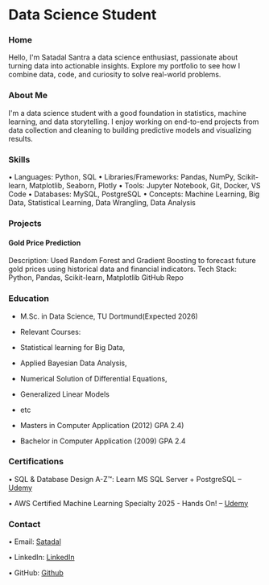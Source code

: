 # Data Science Student

### Home 
Hello, I'm Satadal Santra a data science enthusiast, passionate about turning data into actionable insights. 
Explore my portfolio to see how I combine data, code, and curiosity to solve real-world problems.

### About Me
I'm a data science student with a good foundation in statistics, machine learning, and data storytelling. 
I enjoy working on end-to-end projects from data collection and cleaning to building predictive models and visualizing results.

### Skills
•	Languages: Python, SQL
•	Libraries/Frameworks: Pandas, NumPy, Scikit-learn,  Matplotlib, Seaborn, Plotly
•	Tools: Jupyter Notebook, Git, Docker, VS Code
•	Databases: MySQL, PostgreSQL
•	Concepts: Machine Learning, Big Data, Statistical Learning, Data Wrangling, Data Analysis 

### Projects

#### Gold Price Prediction 
Description: Used Random Forest and Gradient Boosting to forecast future gold prices using historical data and financial indicators.
Tech Stack: Python, Pandas, Scikit-learn, Matplotlib
GitHub Repo 

### Education

- M.Sc. in Data Science, TU Dortmund(Expected 2026) 
- Relevant Courses:
- Statistical learning for Big Data,
- Applied Bayesian Data Analysis,
- Numerical Solution of Differential Equations,
- Generalized Linear Models
- etc
  
- Masters in Computer Application (2012)
  GPA 2.4)
- Bachelor in Computer Application (2009)
  GPA 2.4


### Certifications
•	SQL & Database Design A-Z™: Learn MS SQL Server + PostgreSQL – [Udemy](https://www.udemy.com/certificate/UC-8e25770a-2c19-4d31-bd32-3bab1523ebcd/)
  
•	AWS Certified Machine Learning Specialty 2025 - Hands On! – [Udemy](https://www.udemy.com/certificate/UC-84826733-80a1-4a86-8175-bae4b63b3480/)

### Contact
•	Email: [Satadal](satadals121@gmail.com)

•	LinkedIn: [LinkedIn](https://www.linkedin.com/in/satadals/)

•	GitHub: [Github](https://github.com/SatadalS99)



